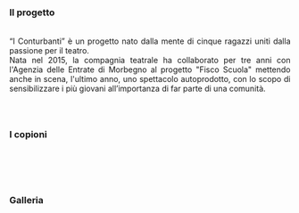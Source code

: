 
### Il progetto
<br>
<div style="margin-bottom: 4rem; text-align: justify">
<div style="width: 300px; float: left; margin-right: 3rem">

<MediaCarousel folder="projects" images="conturbanti.webp"/>
</div>
“I Conturbanti” è un progetto nato dalla mente di cinque ragazzi uniti
dalla passione per il teatro. <br>
Nata nel 2015, la compagnia teatrale ha collaborato per
tre anni con l'Agenzia delle Entrate di Morbegno al progetto "Fisco Scuola"
mettendo anche in scena, l'ultimo anno, uno spettacolo autoprodotto,
con lo scopo di sensibilizzare i più giovani all’importanza di far parte di una comunità.
</div>

### I copioni
<br>

> <ImportPdf folder="copioni" fileName="me-ne-infisco.pdf" text="Me ne inFisco? No, grazie!"/>
>
> <ImportPdf folder="copioni" fileName="tasse-antica-roma.pdf" text="Antica Roma"/>
>
> <ImportPdf folder="copioni" fileName="tasse-antico-egitto.pdf" text="Antico Egitto"/>
>
> <ImportPdf folder="copioni" fileName="tasse-medioevo.pdf" text="Medioevo"/>

<div style="margin-top: 4rem"> </div>

### Galleria

<Gallery folder="img-conturbanti" fileName="meneinfisco" folderThumb="img-conturbanti/img-conturbanti-small" number="28" extension="jpg"/>